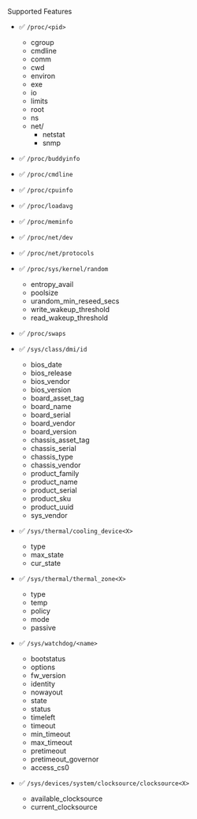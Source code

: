 Supported Features
* ✅ `/proc/<pid>`
    * cgroup
    * cmdline
    * comm
    * cwd
    * environ
    * exe
    * io
    * limits
    * root
    * ns
    * net/
        * netstat
        * snmp

* ✅ `/proc/buddyinfo`

* ✅ `/proc/cmdline`

* ✅ `/proc/cpuinfo`

* ✅ `/proc/loadavg`

* ✅ `/proc/meminfo`

* ✅ `/proc/net/dev`

* ✅ `/proc/net/protocols`

* ✅ `/proc/sys/kernel/random`
    * entropy_avail
    * poolsize
    * urandom_min_reseed_secs
    * write_wakeup_threshold
    * read_wakeup_threshold

* ✅ `/proc/swaps`

* ✅ `/sys/class/dmi/id`
    * bios_date
    * bios_release
    * bios_vendor
    * bios_version
    * board_asset_tag
    * board_name
    * board_serial
    * board_vendor
    * board_version
    * chassis_asset_tag
    * chassis_serial
    * chassis_type
    * chassis_vendor
    * product_family
    * product_name
    * product_serial
    * product_sku
    * product_uuid
    * sys_vendor

* ✅ `/sys/thermal/cooling_device<X>`
    * type
    * max_state
    * cur_state

* ✅ `/sys/thermal/thermal_zone<X>`
    * type
    * temp
    * policy
    * mode
    * passive

* ✅ `/sys/watchdog/<name>`
    * bootstatus
    * options
    * fw_version
    * identity
    * nowayout
    * state
    * status
    * timeleft
    * timeout
    * min_timeout
    * max_timeout
    * pretimeout
    * pretimeout_governor
    * access_cs0

* ✅ `/sys/devices/system/clocksource/clocksource<X>`
    * available_clocksource
    * current_clocksource

